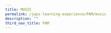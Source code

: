 ```yaml
---
title: MUSIC
permalink: /jwps-learning-experience/PAM/music
description: ""
third_nav_title: PAM
---
```


